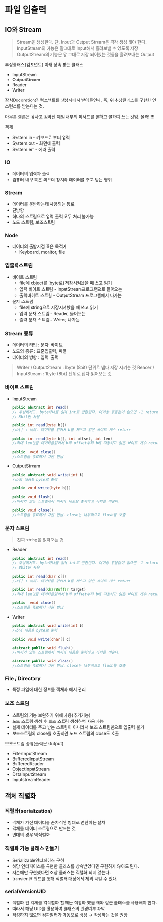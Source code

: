 # 파일 입출력

## IO와 Stream

> Stream을 생성한다. 단, Input과 Output Stream은 각각 생성 해야 한다. 
InputStream의 기능은 말그대로 Input해서 흘려보낼 수 있도록 저장
OutputStream의 기능은 말 그대로 저장 되어있는 것들을 흘려보내는 Output
> 

추상클래스(컴포넌트) 아래 상속 받는 클래스

- InputStream
- OutputStream
- Reader
- Writer

장식Decoration은 컴포넌트를 생성자에서 받아들인다. 즉, 위 추상클래스를 구현한 인스턴스를 받는다는 것.

아무튼 결론은 감사고 감싸진 제일 내부의 메서드를 콜하고 콜하여 쓰는 것임. 몰라!!!!!

객체

- System.in - 키보드로 부터 입력
- System.out - 화면에 출력
- System.err - 에러 출력

### IO

- 데이터의 입력과 출력
- 컴퓨터 내부 혹은 외부의 장치와 데이터를 주고 받는 행위

### Stream

- 데이터를 운반하는데 사용되는 통로
- 단방향
- 하나의 스트림으로 입력 출력 모두 처리 불가능
- 노드 스트림, 보조스트림

### Node

- 데이터의 출발지점 혹은 목적지
    - Keyboard, monitor, file

### 입출력스트림

- 바이트 스트림
    - file에 object를 (byte로) 저장시켜놨을 때 쓰고 읽기
    - 입력 바이트 스트림 - InputStream프로그램으로 들어오는
    - 출력바이트 스트림 - OutputStream 프로그램에서 나가는
- 문자 스트림
    - file에 string으로 저장시켜놨을 때 쓰고 읽기
    - 입력 문자 스트림 - Reader, 들어오는
    - 출력 문자 스트림 - Writer, 나가는

### Stream 종류

- 데이터의 타입 : 문자, 바이트
- 노드의 종류 : 표준입출력, 파일
- 데이터의 방향 : 입력, 출력

> Writer / OutputStream : 1byte (8bit) 단위로 냅다 저장 시키는 것
Reader / InputStream : 1byte (8bit) 단위로 냅다 읽어오는 것
> 

### 바이트 스트림

- InputStream
    
    ```java
    public abstract int read()
    // 추상메서드. byte하나를 읽어 int로 반환한다. 더이상 읽을값이 없으면 -1 return
    // 8bit만 사용
    
    public int read(byte b[])
    //b[] : 버퍼. 데이터를 읽어서 b를 채우고 읽은 바이트 개수 return
    
    public int read(byte b[], int offset, int len)
    //최대 len만큼 데이터를읽어서 b의 offset부터 b에 저장하고 읽은 바이트 개수 return
    
    public  void close()
    //스트림을 종료해서 자원 반납
    ```
    
- OutputStream
    
    ```java
    public abstract void write(int b)
    //b의 내용을 byte로 출력
    
    public void write(byte b[])
    
    public void flush()
    //버퍼가 있는 스트림에서 버퍼의 내용을 출력하고 버퍼를 비운다. 
    
    public void close()
    //스트림을 종료해서 자원 반납. close는 내부적으로 flush를 호출
    
    ```
    

### 문자 스트림

> 진짜 string을 읽어오는 것
> 

- Reader
    
    ```java
    public abstract int read()
    // 추상메서드. byte하나를 읽어 int로 반환한다. 더이상 읽을값이 없으면 -1 return
    // 8bit만 사용
    
    public int read(char c[])
    //c[] : 버퍼. 데이터를 읽어서 b를 채우고 읽은 바이트 개수 return
    
    public int read(CharBuffer target)
    //최대 len만큼 데이터를읽어서 b의 offset부터 b에 저장하고 읽은 바이트 개수 return
    
    public  void close()
    //스트림을 종료해서 자원 반납
    ```
    
- Writer
    
    ```java
    public abstract void write(int b)
    //b의 내용을 byte로 출력
    
    public void write(char[] c)
    
    abstract public void flush()
    //버퍼가 있는 스트림에서 버퍼의 내용을 출력하고 버퍼를 비운다. 
    
    abstract public void close()
    //스트림을 종료해서 자원 반납. close는 내부적으로 flush를 호출
    ```
    

### File / Directory

- 특정 파일에 대한 정보를 객체화 해서 관리

### 보조 스트림

- 스트림의 기능 보완하기 위해 사용(추가기능)
- 노드 스트림 생성 후 보조 스트림 생성하여 사용 가능
- 실제 데이터를 주고 받는 스트림이 아니라서 보조 스트림만으로 입출력 불가
- 보조스트림의 close를 호출하면 노드 스트림의 close도 호출

보조스트림 종류(출력은 Output)

- FilterInputStream
- BufferedInputStream
- BufferedReader
- ObjectInputStream
- DataInputStream
- InputstreamReader

## 객체 직렬화

### 직렬화(serialization)

- 객체가 가진 데이터를 순차적인 형태로 변환하는 절차
- 객체를 데이터 스트림으로 만드는 것
- 반대의 경우 역직렬화

### 직렬화 가능 클래스 만들기

- Serializable인터페이스 구현
- 해당 인터페이스를 구현한 클래스를 상속받았다면 구현하지 않아도 된다.
- 자손에만 구현했다면 조상 클래스는 직렬화 되지 않는다.
- transient키워드를 통해 직렬화 대상에서 제외 시킬 수 있다.

### serialVersionUID

- 직렬화 된 객체를 역직렬화 할 때는 직렬화 했을 때와 같은 클래스를 사용해야 한다.
- 따라서 해당 UID를 활용하여 클래스의 변경여부 파악
- 작성하지 않으면 컴파일러가 자동으로 생성 → 작성하는 것을 권장